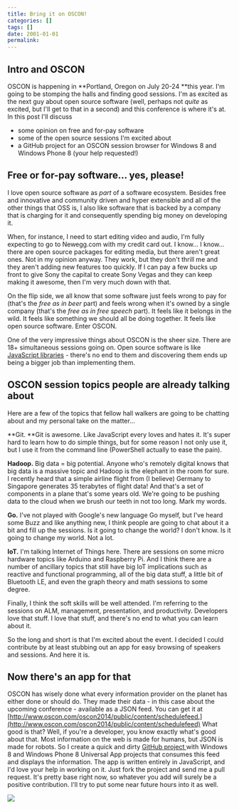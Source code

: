 ```yaml
---
title: Bring it on OSCON!
categories: []
tags: []
date: 2001-01-01
permalink: 
---
```


## Intro and OSCON

OSCON is happening in **Portland, Oregon on July 20-24 **this year. I&#39;m going to be stomping the halls and finding good sessions. I&#39;m as excited as the next guy about open source software (well, perhaps not _quite_ as excited, but I&#39;ll get to that in a second) and this conference is where it&#39;s at. In this post I&#39;ll discuss

*   some opinion on free and for-pay software
*   some of the open source sessions I&#39;m excited about
*   a GitHub project for an OSCON session browser for Windows 8 and Windows Phone 8 (your help requested!)

## Free or for-pay software... yes, please!

I love open source software as _part_ of a software ecosystem. Besides free and innovative and community driven and hyper extensible and all of the other things that OSS is, I also like software that is backed by a company that is charging for it and consequently spending big money on developing it.

When, for instance, I need to start editing video and audio, I&#39;m fully expecting to go to Newegg.com with my credit card out. I know... I know... there are open source packages for editing media, but there aren&#39;t great ones. Not in my opinion anyway. They work, but they don&#39;t thrill me and they aren&#39;t adding new features too quickly. If I can pay a few bucks up front to give Sony the capital to create Sony Vegas and they can keep making it awesome, then I&#39;m very much down with that.

On the flip side, we all know that some software just feels wrong to pay for (that&#39;s the _free as in beer_ part) and feels wrong when it&#39;s owned by a single company (that&#39;s the _free as in free speech_ part). It feels like it belongs in the wild. It feels like something we should all be doing together. It feels like open source software. Enter OSCON.

One of the very impressive things about OSCON is the sheer size. There are 18+ simultaneous sessions going on. Open source software is like [JavaScript libraries](/jslibraries) - there&#39;s no end to them and discovering them ends up being a bigger job than implementing them.

## OSCON session topics people are already talking about

Here are a few of the topics that fellow hall walkers are going to be chatting about and my personal take on the matter...

**Git. **Git is awesome. Like JavaScript every loves and hates it. It&#39;s super hard to learn how to do simple things, but for some reason I not only use it, but I use it from the command line (PowerShell actually to ease the pain).

**Hadoop.** Big data = big potential. Anyone who&#39;s remotely digital knows that big data is a massive topic and Hadoop is the elephant in the room for sure. I recently heard that a simple airline flight from (I believe) Germany to Singapore generates 35 terabytes of flight data! And that&#39;s a set of components in a plane that&#39;s some years old. We&#39;re going to be pushing data to the cloud when we brush our teeth in not too long. Mark my words.

**Go.** I&#39;ve not played with Google&#39;s new language Go myself, but I&#39;ve heard some Buzz and like anything new, I think people are going to chat about it a bit and fill up the sessions. Is it going to change the world? I don&#39;t know. Is it going to change my world. Not a lot.

**IoT.** I&#39;m talking Internet of Things here. There are sessions on some micro hardware topics like Arduino and Raspberry Pi. And I think there are a number of ancillary topics that still have big IoT implications such as reactive and functional programming, all of the big data stuff, a little bit of Bluetooth LE, and even the graph theory and math sessions to some degree.

Finally, I think the soft skills will be well attended. I&#39;m referring to the sessions on ALM, management, presentation, and productivity. Developers love that stuff. I love that stuff, and there&#39;s no end to what you can learn about it.

So the long and short is that I&#39;m excited about the event. I decided I could contribute by at least stubbing out an app for easy browsing of speakers and sessions. And here it is.

## Now there&#39;s an app for that

OSCON has wisely done what every information provider on the planet has either done or should do. They made their data - in this case about the upcoming conference - available as a JSON feed. You can get it at [http://www.oscon.com/oscon2014/public/content/schedulefeed.](http://www.oscon.com/oscon2014/public/content/schedulefeed) What good is that? Well, if you&#39;re a developer, you know exactly what&#39;s good about that. Most information on the web is made for humans, but JSON is made for robots. So I create a quick and dirty [GitHub project ](https://github.com/codefoster/oscon2014app)with Windows 8 and Windows Phone 8 Universal App projects that consumes this feed and displays the information. The app is written entirely in JavaScript, and I&#39;d love your help in working on it. Just fork the project and send me a pull request. It&#39;s pretty base right now, so whatever you add will surely be a positive contribution. I&#39;ll try to put some near future hours into it as well.

![](http://codefoster.blob.core.windows.net/site/image/9a50f78c0135467488f5fde36d09b534/oscon_01_1.png)
